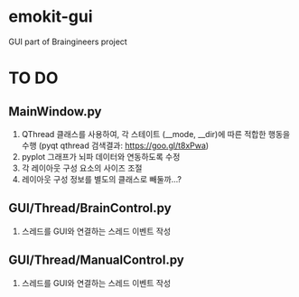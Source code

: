 # emokit-gui
GUI part of Braingineers project

# TO DO

## MainWindow.py
1. QThread 클래스를 사용하여, 각 스테이트 (__mode, __dir)에 따른 적합한 행동을 수행
(pyqt qthread 검색결과: https://goo.gl/t8xPwa)
2. pyplot 그래프가 뇌파 데이터와 연동하도록 수정
3. 각 레이아웃 구성 요소의 사이즈 조절
4. 레이아웃 구성 정보를 별도의 클래스로 빼둘까...?

## GUI/Thread/BrainControl.py
1. 스레드를 GUI와 연결하는 스레드 이벤트 작성

## GUI/Thread/ManualControl.py
1. 스레드를 GUI와 연결하는 스레드 이벤트 작성
